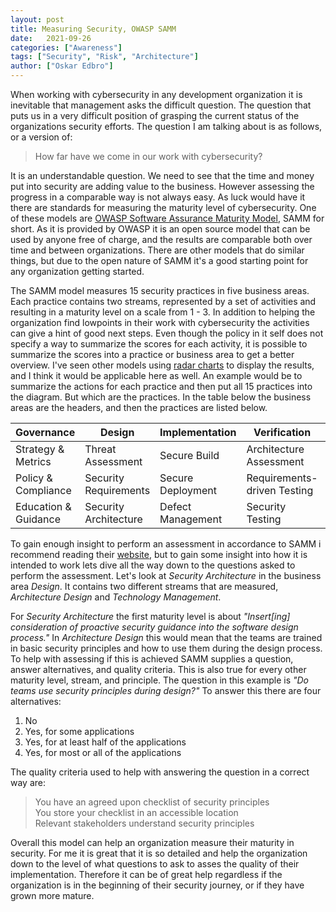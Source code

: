 ```yaml
---
layout: post
title: Measuring Security, OWASP SAMM
date:   2021-09-26
categories: ["Awareness"]
tags: ["Security", "Risk", "Architecture"]
author: ["Oskar Edbro"]
---
```


When working with cybersecurity in any development organization it is inevitable that management asks the difficult question. The question that puts us in a very difficult position of grasping the current status of the organizations security efforts. The question I am talking about is as follows, or a version of:

> How far have we come in our work with cybersecurity?

It is an understandable question. We need to see that the time and money put into security are adding value to the business. However assessing the progress in a comparable way is not always easy. As luck would have it there are standards for measuring the maturity level of cybersecurity. One of these models are [OWASP Software Assurance Maturity Model](https://owaspsamm.org/model/), SAMM for short. As it is provided by OWASP it is an open source model that can be used by anyone free of charge, and the results are comparable both over time and between organizations. There are other models that do similar things, but due to the open nature of SAMM it's a good starting point for any organization getting started.

The SAMM model measures 15 security practices in five business areas. Each practice contains two streams, represented by a set of activities and resulting in a maturity level on a scale from 1 - 3. In addition to helping the organization find lowpoints in their work with cybersecurity the activities can give a hint of good next steps. Even though the policy in it self does not specify a way to summarize the scores for each activity, it is possible to summarize the scores into a practice or business area to get a better overview. I've seen other models using [radar charts](https://en.wikipedia.org/wiki/Radar_chart) to display the results, and I think it would be applicable here as well. An example would be to summarize the actions for each practice and then put all 15 practices into the diagram. But which are the practices. In the table below the business areas are the headers, and then the practices are listed below.

| Governance | Design | Implementation | Verification | Operations |
|----|----|----|----|----|
| Strategy & Metrics | Threat Assessment | Secure Build | Architecture Assessment | Incident Management |
| Policy & Compliance | Security Requirements | Secure Deployment | Requirements-driven Testing | Environment Management |
| Education & Guidance | Security Architecture | Defect Management | Security Testing | Operational Management |

To gain enough insight to perform an assessment in accordance to SAMM i recommend reading their [website](https://owaspsamm.org/model/), but to gain some insight into how it is intended to work lets dive all the way down to the questions asked to perform the assessment. Let's look at *Security Architecture* in the business area *Design*. It contains two different streams that are measured, *Architecture Design* and *Technology Management*. 

For *Security Architecture* the first maturity level is about *"Insert\[ing\] consideration of proactive security guidance into the software design process."* In *Architecture Design* this would mean that the teams are trained in basic security principles and how to use them during the design process. To help with assessing if this is achieved SAMM supplies a question, answer alternatives, and quality criteria. This is also true for every other maturity level, stream, and principle. The question in this example is *"Do teams use security principles during design?"* To answer this there are four alternatives:
1. No
1. Yes, for some applications
1. Yes, for at least half of the applications
1. Yes, for most or all of the applications

The quality criteria used to help with answering the question in a correct way are:
> You have an agreed upon checklist of security principles <br>
> You store your checklist in an accessible location <br>
> Relevant stakeholders understand security principles

Overall this model can help an organization measure their maturity in security. For me it is great that it is so detailed and help the organization down to the level of what questions to ask to asses the quality of their implementation. Therefore it can be of great help regardless if the organization is in the beginning of their security journey, or if they have grown more mature.
